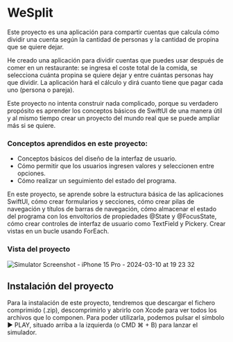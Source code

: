 <h1>WeSplit</h1>

Este proyecto es una aplicación para compartir cuentas que calcula cómo dividir una cuenta según la cantidad de personas y la cantidad de propina que se quiere dejar.

He creado una aplicación para dividir cuentas que puedes usar después de comer en un restaurante: se ingresa el coste total de la comida, se selecciona cuánta propina se quiere dejar y entre cuántas personas hay que dividir. La aplicación hará el cálculo y dirá cuanto tiene que pagar cada uno (persona o pareja).

Este proyecto no intenta construir nada complicado, porque su verdadero propósito es aprender los conceptos básicos de SwiftUI de una manera útil y al mismo tiempo crear un proyecto del mundo real que se puede ampliar más si se quiere.

<h3>Conceptos aprendidos en este proyecto:</h3>

- Conceptos básicos del diseño de la interfaz de usuario.
- Cómo permitir que los usuarios ingresen valores y seleccionen entre opciones.
- Cómo realizar un seguimiento del estado del programa.


En este proyecto, se aprende sobre la estructura básica de las aplicaciones SwiftUI, cómo crear formularios y secciones, cómo crear pilas de navegación y títulos de barras de navegación, cómo almacenar el estado del programa con los envoltorios de propiedades @State y @FocusState, cómo crear controles de interfaz de usuario como TextField y Pickery. Crear vistas en un bucle usando ForEach.


<h3>Vista del proyecto</h3>

![Simulator Screenshot - iPhone 15 Pro - 2024-03-10 at 19 23 32](https://github.com/gascondev/WeSplit/assets/144269155/2d4ca121-7fca-4c01-be91-f8b1657e5cbe)



<h2>Instalación del proyecto</h2>

Para la instalación de este proyecto, tendremos que descargar el fichero comprimido (.zip), descomprimirlo y abrirlo con Xcode para ver todos los archivos que lo componen. Para poder utilizarla, podemos pulsar el símbolo ▶️ PLAY, situado arriba a la izquierda (o CMD ⌘ + B) para lanzar el simulador.

